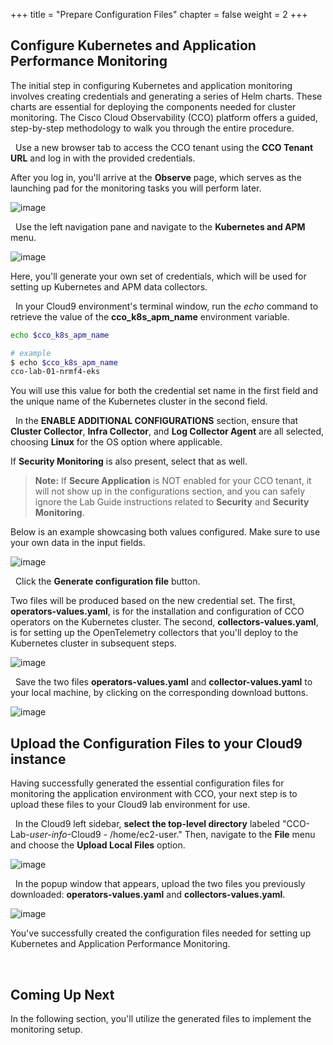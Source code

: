 +++
title = "Prepare Configuration Files"
chapter = false
weight = 2
+++


## Configure Kubernetes and Application Performance Monitoring

The initial step in configuring Kubernetes and application monitoring involves creating credentials and generating a series of Helm charts. These charts are essential for deploying the components needed for cluster monitoring.
The Cisco Cloud Observability (CCO) platform offers a guided, step-by-step methodology to walk you through the entire procedure.

<span style="color: #143c76;"><i class='fas fa-circle fa-sm'></i></span>&nbsp; Use a new browser tab to access the CCO tenant using the **CCO Tenant URL** and log in with the provided credentials.

After you log in, you'll arrive at the **Observe** page, which serves as the launching pad for the monitoring tasks you will perform later.

![image](/images/22_k8s_and_app/cnao_initial.png)

<span style="color: #143c76;"><i class='fas fa-circle fa-sm'></i></span>&nbsp; Use the left navigation pane and navigate to the **Kubernetes and APM** menu. </span>

![image](/images/22_k8s_and_app/k8s_app_initial.png)

Here, you'll generate your own set of credentials, which will be used for setting up Kubernetes and APM data collectors.

<span style="color: #143c76;"><i class='fas fa-circle fa-sm'></i></span>&nbsp; In your Cloud9 environment's terminal window, run the *echo* command to retrieve the value of the **cco_k8s_apm_name** environment variable.

```bash
echo $cco_k8s_apm_name
```

```bash
# example
$ echo $cco_k8s_apm_name
cco-lab-01-nrmf4-eks
```

You will use this value for both the credential set name in the first field and the unique name of the Kubernetes cluster in the second field. </span>

<span style="color: #143c76;"><i class='fas fa-circle fa-sm'></i></span>&nbsp; In the **ENABLE ADDITIONAL CONFIGURATIONS** section, ensure that 
**Cluster Collector**, **Infra Collector**, and **Log Collector Agent** are all selected, choosing **Linux** for the OS option where applicable.  

If **Security Monitoring** is also present, select that as well.</span>

> **Note:** If **Secure Application** is NOT enabled for your CCO tenant, it will not show up in the configurations section, and you can safely ignore the Lab Guide instructions related to **Security** and **Security Monitoring**.

Below is an example showcasing both values configured. Make sure to use your own data in the input fields.

![image](/images/22_k8s_and_app/k8s_app_configure.png)

<span style="color: #143c76;"><i class='fas fa-circle fa-sm'></i></span>&nbsp; Click the **Generate configuration file** button. </span>

Two files will be produced based on the new credential set. The first, **operators-values.yaml**, is for the installation and configuration of CCO operators on the Kubernetes cluster. The second, **collectors-values.yaml**, is for setting up the OpenTelemetry collectors that you'll deploy to the Kubernetes cluster in subsequent steps.

![image](/images/22_k8s_and_app/k8s_app_generate.png)

<span style="color: #143c76;"><i class='fas fa-circle fa-sm'></i></span>&nbsp; Save the two files **operators-values.yaml** and **collector-values.yaml** to your local machine, by clicking on the corresponding download buttons. </span>

![image](/images/22_k8s_and_app/k8s_app_download.png)


## Upload the Configuration Files to your Cloud9 instance
Having successfully generated the essential configuration files for monitoring the application environment with CCO, your next step is to upload these files to your Cloud9 lab environment for use.

<span style="color: #143c76;"><i class='fas fa-circle fa-sm'></i></span>&nbsp; In the Cloud9 left sidebar, **select the top-level directory** labeled "CCO-Lab-*user-info*-Cloud9 - /home/ec2-user." Then, navigate to the **File** menu and choose the **Upload Local Files** option. </span>

![image](/images/22_k8s_and_app/c9_upload_local_files.png)

<span style="color: #143c76;"><i class='fas fa-circle fa-sm'></i></span>&nbsp; In the popup window that appears, upload the two files you previously downloaded: **operators-values.yaml** and **collectors-values.yaml**. </span>

![image](/images/22_k8s_and_app/c9_select_file.png)

You've successfully created the configuration files needed for setting up Kubernetes and Application Performance Monitoring. 

<br>

## Coming Up Next <span style="color: #143c76;"><i class='fas fa-cog fa-spin fa-sm'></i></span>&nbsp;

In the following section, you'll utilize the generated files to implement the monitoring setup.
